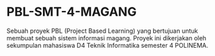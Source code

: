 # PBL-SMT-4-MAGANG
Sebuah proyek PBL (Project Based Learning) yang bertujuan untuk membuat sebuah sistem informasi magang. Proyek ini dikerjakan oleh sekumpulan mahasiswa D4 Teknik Informatika semester 4 POLINEMA.
